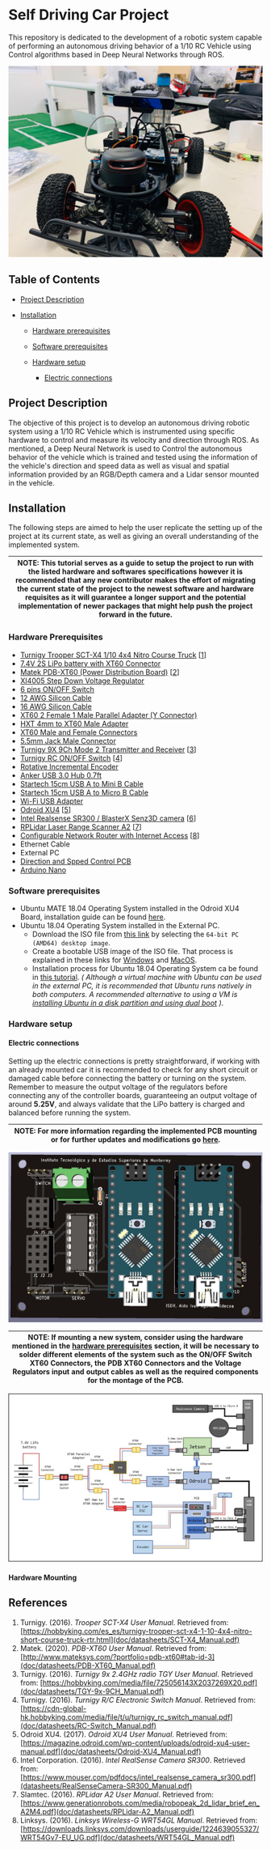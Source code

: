 # Self Driving Car Project
This repository is dedicated to the development of a robotic system capable of performing an autonomous driving behavior of a 1/10 RC Vehicle using Control algorithms based in Deep Neural Networks through ROS.

<p align="center">
  <img src="doc/img/car.jpeg">
</p>

## Table of Contents

* [Project Description](#project-description)

* [Installation](#installation)

  - [Hardware prerequisites](#hardware-prerequisites)

  - [Software prerequisites](#software-prerequisites)

  - [Hardware setup](#hardware-setup)
  
    + [Electric connections](#electric-connections)

## Project Description
The objective of this project is to develop an autonomous driving robotic system using a 1/10 RC Vehicle which is instrumented using specific hardware to control and measure its velocity and direction through ROS. As mentioned, a Deep Neural Network is used to Control the autonomous behavior of the vehicle which is trained and tested using the information of the vehicle's direction and speed data as well as visual and spatial information provided by an RGB/Depth camera and a Lidar sensor mounted in the vehicle.

## Installation
The following steps are aimed to help the user replicate the setting up of the project at its current state, as well as giving an overall understanding of the implemented system.

| NOTE: This tutorial serves as a guide to setup the project to run with the listed hardware and softwares specifications however it is recommended that any new contributor makes the effort of migrating the current state of the project to the newest software and hardware requisites as it will guarantee a longer support and the potential implementation of newer packages that might help push the project forward in the future.  |
| --- |

### Hardware Prerequisites
* [Turnigy Trooper SCT-X4 1/10 4x4 Nitro Course Truck](https://hobbyking.com/es_es/turnigy-trooper-sct-x4-1-10-4x4-nitro-short-course-truck-rtr.html) [[1](#references)]
* [7.4V 2S LiPo battery with XT60 Connector](https://hobbyking.com/es_es/turnigy-2200mah-2s-30c-lipo-pack.html?queryID=61017de534bd628a334581b6a7d83735&objectID=18290&indexName=hbk_live_magento_es_es_products)
* [Matek PDB-XT60 (Power Distribution Board)](https://articulo.mercadolibre.com.mx/MLM-612335416-placa-de-distribucion-poder-pdb-drone-ubec-12v-y-5v-drone-_JM?quantity=1) [[2](#references)]
* [XI4005 Step Down Voltage Regulator](https://articulo.mercadolibre.com.mx/MLM-714620453-modulo-step-down-regulador-xl4005-5-32v-a-125-32v-5a-75w-_JM)
* [6 pins ON/OFF Switch](https://articulo.mercadolibre.com.mx/MLM-677740634-switch-interruptor-balancin-con-piloto-on-off-6-patas-2p-2t-_JM?quantity=1#position=5&type=item&tracking_id=82bb2446-1a24-42d8-a4a6-f555bc81b157)
* [12 AWG Silicon Cable](https://articulo.mercadolibre.com.mx/MLM-705048819-cable-12-awg-silicon-suave-drone-2mt-rojo-negro-bateria-lipo-_JM?quantity=1)
* [16 AWG Silicon Cable](https://articulo.mercadolibre.com.mx/MLM-599509724-cable-16-awg-silicon-60cm-30cm-negro-30-rojo-dron-robotica-_JM)
* [XT60 2 Female 1 Male Parallel Adapter (Y Connector)](https://www.amazon.com.mx/gp/product/B07W99CWS9/ref=ppx_yo_dt_b_asin_title_o05_s00?ie=UTF8&psc=1)
* [HXT 4mm to XT60 Male Adapter](https://www.amazon.com/Pack-XT60-Male-Conversion-Adapters/dp/B072BQBH92)
* [XT60 Male and Female Connectors](https://www.amazon.com.mx/gp/product/B01CQ2ON6Q/ref=ppx_yo_dt_b_asin_title_o00_s00?ie=UTF8&psc=1)
* [5.5mm Jack Male Connector](https://articulo.mercadolibre.com.mx/MLM-698487860-conector-jack-de-voltaje-macho-o-hembra-cable-55mm-21mm-_JM?quantity=1&variation=40282986743#position=4&type=item&tracking_id=72f44a5c-2100-46d6-a7ed-027b24ecf050)
* [Turnigy 9X 9Ch Mode 2 Transmitter and Receiver](https://hobbyking.com/es_es/turnigy-9x-9ch-mode-2-transmitter-w-module-ia8-receiver-afhds-2a-system.html) [[3](#references)]
* [Turnigy RC ON/OFF Switch](https://hobbyking.com/es_es/turnigy-receiver-controlled-switch-1.html) [[4](#references)]
* [Rotative Incremental Encoder](https://articulo.mercadolibre.com.mx/MLM-711576184-encoder-rotativo-incremental-para-calcular-distancia-y-velocidad-_JM)
* [Anker USB 3.0 Hub 0.7ft](https://www.anker.com/es/products/variant/4port-usb-30-ultra-slim-data-hub/A7516011)
* [Startech 15cm USB A to Mini B Cable](https://www.amazon.com.mx/gp/product/B003WV5DME/ref=ppx_yo_dt_b_asin_title_o01_s00?ie=UTF8&th=1)
* [Startech 15cm USB A to Micro B Cable](https://www.amazon.com.mx/gp/product/B00NTR1D8E/ref=ppx_yo_dt_b_asin_title_o02_s00?ie=UTF8&psc=1)
* [Wi-Fi USB Adapter](https://www.steren.com.mx/adaptador-usb-wi-fi.html)
* [Odroid XU4](https://wiki.odroid.com/odroid-xu4/odroid-xu4) [[5](#references)]
* [Intel Realsense SR300 / BlasterX Senz3D camera](https://es.creative.com/p/web-cameras/blasterx-senz3d) [[6](#references)]
* [RPLidar Laser Range Scanner A2](https://www.slamtec.com/en/Lidar/A2) [[7](#references)]
* [Configurable Network Router with Internet Access](https://www.linksys.com/es/p/P-WRT54GL/#product-features) [[8](#references)]
* Ethernet Cable
* External PC
* [Direction and Spped Control PCB](pc/kicad)
* [Arduino Nano](https://store.arduino.cc/usa/arduino-nano)

### Software prerequisites
* Ubuntu MATE 18.04 Operating System installed in the Odroid XU4 Board, installation guide can be found [here](https://wiki.odroid.com/odroid-xu4/getting_started/os_installation_guide#tab__odroid-xu4).
* Ubuntu 18.04 Operating System installed in the External PC.
  - Download the ISO file from [this link](http://releases.ubuntu.com/bionic/) by selecting the `64-bit PC (AMD64) desktop image`.
  - Create a bootable USB image of the ISO file. That process is explained in these links for [Windows](https://tutorials.ubuntu.com/tutorial/tutorial-create-a-usb-stick-on-windows#0) and [MacOS](https://tutorials.ubuntu.com/tutorial/tutorial-create-a-usb-stick-on-macos#0).
  - Installation process for Ubuntu 18.04 Operating System ca be found in [this tutorial](https://ubuntu.com/tutorials/tutorial-install-ubuntu-desktop#1-overview). *( Although a virtual machine with Ubuntu can be used in the external PC, it is recommended that Ubuntu runs natively in both computers. A recommended alternative to using a VM is [installing Ubuntu in a disk partition and using dual boot](https://www.tecmint.com/install-ubuntu-alongside-with-windows-dual-boot/) )*.

### Hardware setup
#### Electric connections

Setting up the electric connections is pretty straightforward, if working with an already mounted car it is recommended to check for any short circuit or damaged cable before connecting the battery or turning on the system. Remember to measure the output voltage of  the regulators before connecting any of the controller boards, guaranteeing an output voltage of around **5.25V**, and always validate that the LiPo battery is charged and balanced before running the system.

| NOTE: For more information regarding the implemented PCB mounting or for further updates and modifications go [here](pc/kicad). |
| --- |

<p align="center">
  <img src="pc/kicad/doc/img/top.jpg">
</p>

| NOTE: If mounting a new system, consider using the hardware mentioned in the [hardware prerequisites](#hardware-prerequisites) section, it will be necessary to solder different elements of the system such as the ON/OFF Switch XT60 Connectors, the PDB XT60 Connectors and the Voltage Regulators input and output cables as well as the required components for the montage of the PCB. |
| --- |

<p align="center">
  <img src="doc/img/circuit.jpg">
</p>


#### Hardware Mounting



## References
1. Turnigy. (2016). *Trooper SCT-X4 User Manual*. Retrieved from: [https://hobbyking.com/es_es/turnigy-trooper-sct-x4-1-10-4x4-nitro-short-course-truck-rtr.html](doc/datasheets/SCT-X4_Manual.pdf)
2. Matek. (2020). *PDB-XT60 User Manual*. Retrieved from: [http://www.mateksys.com/?portfolio=pdb-xt60#tab-id-3](doc/datasheets/PDB-XT60_Manual.pdf)
3. Turnigy. (2016). *Turnigy 9x 2.4GHz radio TGY User Manual*. Retrieved from: [https://hobbyking.com/media/file/725056143X2037269X20.pdf](doc/datasheets/TGY-9x-9CH_Manual.pdf)
4. Turnigy. (2016). *Turnigy R/C Electronic Switch Manual*. Retrieved from: [https://cdn-global-hk.hobbyking.com/media/file/t/u/turnigy_rc_switch_manual.pdf](doc/datasheets/RC-Switch_Manual.pdf)
5. Odroid XU4. (2017). *Odroid XU4 User Manual*. Retrieved from: [https://magazine.odroid.com/wp-content/uploads/odroid-xu4-user-manual.pdf](doc/datasheets/Odroid-XU4_Manual.pdf)
6. Intel Corporation. (2016). *Intel RealSense Camera SR300*. Retrieved from: [https://www.mouser.com/pdfdocs/intel_realsense_camera_sr300.pdf](datasheets/RealSenseCamera-SR300_Manual.pdf)
7. Slamtec. (2016). *RPLidar A2 User Manual*. Retrieved from: [https://www.generationrobots.com/media/robopeak_2d_lidar_brief_en_A2M4.pdf](doc/datasheets/RPLidar-A2_Manual.pdf)
8. Linksys. (2016). *Linksys Wireless-G WRT54GL Manual*. Retrieved from: [https://downloads.linksys.com/downloads/userguide/1224639055327/WRT54Gv7-EU_UG.pdf](doc/datasheets/WRT54GL_Manual.pdf)
